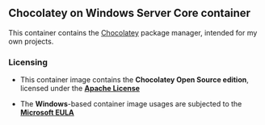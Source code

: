 ## Chocolatey on Windows Server Core container

This container contains the [Chocolatey](https://chocolatey.org/) package manager, intended for my own projects.

### Licensing
* This container image contains the **Chocolatey Open Source edition**, licensed under the **[Apache License](https://github.com/chocolatey/choco/blob/master/LICENSE)**

* The **Windows**-based container image usages are subjected to the **[Microsoft EULA](https://docs.microsoft.com/en-us/virtualization/windowscontainers/images-eula)**
